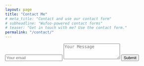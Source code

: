 ```yaml
---
layout: page
title: "Contact Me"
# meta_title: "Contact and use our contact form"
# subheadline: "Wufoo-powered contact forms"
# teaser: "Get in touch with me? Use the contact form."
permalink: "/contact/"
---
```


<form method="POST" action="https://formspree.io/andalexo@gmail.com">
  <input type="email" name="email" placeholder="Your email">
  <textarea rows="3" name="message" placeholder="Your Message"></textarea>
  <button type="submit">Submit</button>
</form>
